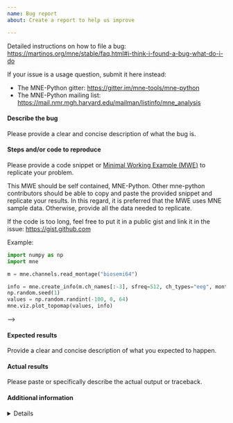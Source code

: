```yaml
---
name: Bug report
about: Create a report to help us improve

---
```

Detailed instructions on how to file a bug:
https://martinos.org/mne/stable/faq.html#i-think-i-found-a-bug-what-do-i-do

If your issue is a usage question, submit it here instead:
- The MNE-Python gitter: https://gitter.im/mne-tools/mne-python
- The MNE-Python mailing list: https://mail.nmr.mgh.harvard.edu/mailman/listinfo/mne_analysis

#### Describe the bug
Please provide a clear and concise description of what the bug is.

#### Steps and/or code to reproduce
Please provide a code snippet or [Minimal Working Example (MWE)](https://en.wikipedia.org/wiki/Minimal_Working_Example)
to replicate your problem. 

This MWE should be self contained, MNE-Python. Other mne-python contributors
should be able to copy and paste the provided snippet and replicate your
results. In this regard, it is preferred that the MWE uses MNE sample data.
Otherwise, provide all the data needed to replicate.

If the code is too long, feel free to put it in a public gist and link
it in the issue: https://gist.github.com

Example:
```py
import numpy as np
import mne

m = mne.channels.read_montage("biosemi64")

info = mne.create_info(m.ch_names[:-3], sfreq=512, ch_types="eeg", montage=m)
np.random.seed(1)
values = np.random.randint(-100, 0, 64)
mne.viz.plot_topomap(values, info)
```
-->

#### Expected results
Provide a clear and concise description of what you expected to happen.

#### Actual results
Please paste or specifically describe the actual output or traceback. 

#### Additional information
<details>
paste the output of `mne.sys_info()` here below this line

</details>
